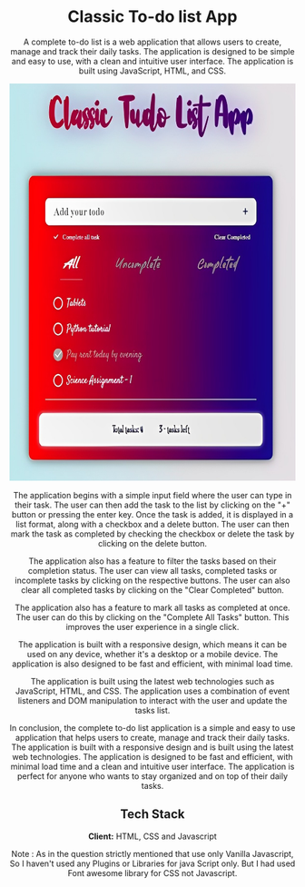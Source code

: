 <body align="center">
<h1 align="center"> <b>Classic To-do list App</b> </h1>

  <p align="center">
    A complete to-do list is a web application that allows users to create, manage and track their daily tasks. The application is designed to be simple and easy to use, with a clean and intuitive user interface. The application is built using JavaScript, HTML, and CSS.
  </p>


<p align="center">
  <img src="https://raw.githubusercontent.com/SunilKumarba2955/Classic-Todolist-App/head/Photo.jpg" alt="Screen Shot" width="700px" height="700px"/>
</p>

The application begins with a simple input field where the user can type 
in their task. The user can then add the task to the list by clicking on 
the "+" button or pressing the enter key. Once the task is added, it is 
displayed in a list format, along with a checkbox and a delete button. 
The user can then mark the task as completed by checking the checkbox or 
delete the task by clicking on the delete button.

The application also has a feature to filter the tasks based on their 
completion status. The user can view all tasks, completed tasks or 
incomplete tasks by clicking on the respective buttons. The user can 
also clear all completed tasks by clicking on the "Clear Completed" button.

The application also has a feature to mark all tasks as completed at once. 
The user can do this by clicking on the "Complete All Tasks" button. This
improves the user experience in a single click.

The application is built with a responsive design, which means it can be 
used on any device, whether it's a desktop or a mobile device. The application
 is also designed to be fast and efficient, with minimal load time.

The application is built using the latest web technologies such as JavaScript, 
HTML, and CSS. The application uses a combination of event listeners and DOM 
manipulation to interact with the user and update the tasks list.

In conclusion, the complete to-do list application is a simple and easy to use 
application that helps users to create, manage and track their daily tasks. The 
application is built with a responsive design and is built using the latest web 
technologies. The application is designed to be fast and efficient, with minimal 
load time and a clean and intuitive user interface. The application is perfect 
for anyone who wants to stay organized and on top of their daily tasks.


## Tech Stack

**Client:** HTML, CSS and Javascript
  
Note : As in the question strictly mentioned that use only Vanilla Javascript, So I haven't used any Plugins or Libraries for java Script only. But I had used Font awesome library for CSS not Javascript.
</body>
